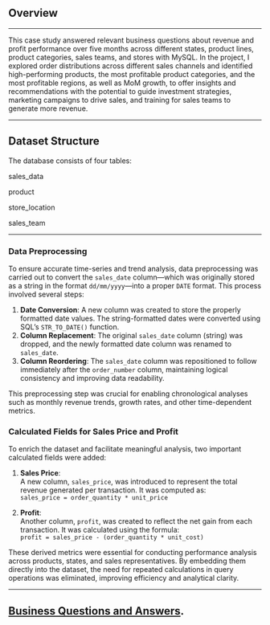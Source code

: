 ## Overview
---
This case study answered relevant business questions about revenue and profit performance over five months across different states, product lines, product categories, sales teams, and stores with MySQL. In the project, I explored order distributions across different sales channels and identified high-performing products, the most profitable product categories, and the most profitable regions, as well as MoM growth, to offer insights and recommendations with the potential to guide investment strategies, marketing campaigns to drive sales, and training for sales teams to generate more revenue.

---


## Dataset Structure
The database consists of four tables:

sales_data

product

store_location

sales_team

---


### Data Preprocessing

To ensure accurate time-series and trend analysis, data preprocessing was carried out to convert the `sales_date` column—which was originally stored as a string in the format `dd/mm/yyyy`—into a proper `DATE` format. This process involved several steps:

1. **Date Conversion**: A new column was created to store the properly formatted date values. The string-formatted dates were converted using SQL’s `STR_TO_DATE()` function.
2. **Column Replacement**: The original `sales_date` column (string) was dropped, and the newly formatted date column was renamed to `sales_date`.
3. **Column Reordering**: The `sales_date` column was repositioned to follow immediately after the `order_number` column, maintaining logical consistency and improving data readability.

This preprocessing step was crucial for enabling chronological analyses such as monthly revenue trends, growth rates, and other time-dependent metrics.




### Calculated Fields for Sales Price and Profit

To enrich the dataset and facilitate meaningful analysis, two important calculated fields were added:

1. **Sales Price**:  
   A new column, `sales_price`, was introduced to represent the total revenue generated per transaction. It was computed as:  
   `sales_price = order_quantity * unit_price`

2. **Profit**:  
   Another column, `profit`, was created to reflect the net gain from each transaction. It was calculated using the formula:  
   `profit = sales_price - (order_quantity * unit_cost)`


These derived metrics were essential for conducting performance analysis across products, states, and sales representatives. By embedding them directly into the dataset, the need for repeated calculations in query operations was eliminated, improving efficiency and analytical clarity.

---

[Business Questions and Answers]().
---
